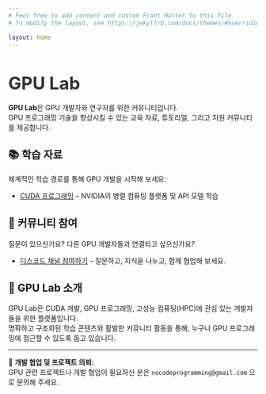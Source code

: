 ```yaml
---
# Feel free to add content and custom Front Matter to this file.
# To modify the layout, see https://jekyllrb.com/docs/themes/#overriding-theme-defaults

layout: home
---
```


<h1 style="font-size: 2.5em; color: #333; margin-bottom: 0.5em;">GPU Lab</h1>

**GPU Lab**은 GPU 개발자와 연구자를 위한 커뮤니티입니다.  
GPU 프로그래밍 기술을 향상시킬 수 있는 교육 자료, 튜토리얼, 그리고 지원 커뮤니티를 제공합니다.

## 📚 학습 자료

체계적인 학습 경로를 통해 GPU 개발을 시작해 보세요:

- [CUDA 프로그래밍](/cuda) – NVIDIA의 병렬 컴퓨팅 플랫폼 및 API 모델 학습

## 💬 커뮤니티 참여

질문이 있으신가요? 다른 GPU 개발자들과 연결되고 싶으신가요?

- [디스코드 채널 참여하기](https://discord.gg/hZAXkHHzQf) – 질문하고, 지식을 나누고, 함께 협업해 보세요.

## 🧭 GPU Lab 소개

GPU Lab은 CUDA 개발, GPU 프로그래밍, 고성능 컴퓨팅(HPC)에 관심 있는 개발자들을 위한 플랫폼입니다.  
명확하고 구조화된 학습 콘텐츠와 활발한 커뮤니티 활동을 통해, 누구나 GPU 프로그래밍에 접근할 수 있도록 돕고 있습니다.

---

📩 **개발 협업 및 프로젝트 의뢰:**  
GPU 관련 프로젝트나 개발 협업이 필요하신 분은 `nocodeprogramming@gmail.com` 으로 문의해 주세요.

